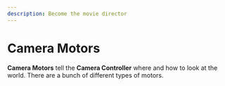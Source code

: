 ```yaml
---
description: Become the movie director
---
```


# Camera Motors

**Camera Motors** tell the **Camera Controller** where and how to look at the world. There are a bunch of different types of motors.



